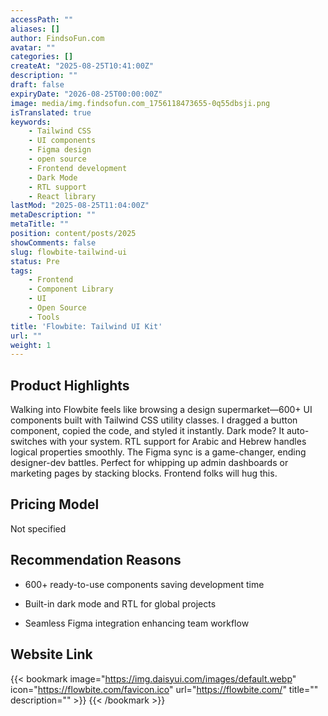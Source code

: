 ```yaml
---
accessPath: ""
aliases: []
author: FindsoFun.com
avatar: ""
categories: []
createAt: "2025-08-25T10:41:00Z"
description: ""
draft: false
expiryDate: "2026-08-25T00:00:00Z"
image: media/img.findsofun.com_1756118473655-0q55dbsji.png
isTranslated: true
keywords:
    - Tailwind CSS
    - UI components
    - Figma design
    - open source
    - Frontend development
    - Dark Mode
    - RTL support
    - React library
lastMod: "2025-08-25T11:04:00Z"
metaDescription: ""
metaTitle: ""
position: content/posts/2025
showComments: false
slug: flowbite-tailwind-ui
status: Pre
tags:
    - Frontend
    - Component Library
    - UI
    - Open Source
    - Tools
title: 'Flowbite: Tailwind UI Kit'
url: ""
weight: 1
---
```

## Product Highlights
Walking into Flowbite feels like browsing a design supermarket—600+ UI components built with Tailwind CSS utility classes. I dragged a button component, copied the code, and styled it instantly. Dark mode? It auto-switches with your system. RTL support for Arabic and Hebrew handles logical properties smoothly. The Figma sync is a game-changer, ending designer-dev battles. Perfect for whipping up admin dashboards or marketing pages by stacking blocks. Frontend folks will hug this.

## Pricing Model
<!--more-->Not specified

## Recommendation Reasons
- 600+ ready-to-use components saving development time

- Built-in dark mode and RTL for global projects

- Seamless Figma integration enhancing team workflow

## Website Link
{{< bookmark image="https://img.daisyui.com/images/default.webp" icon="https://flowbite.com/favicon.ico" url="https://flowbite.com/" title="" description="" >}}
{{< /bookmark >}}

